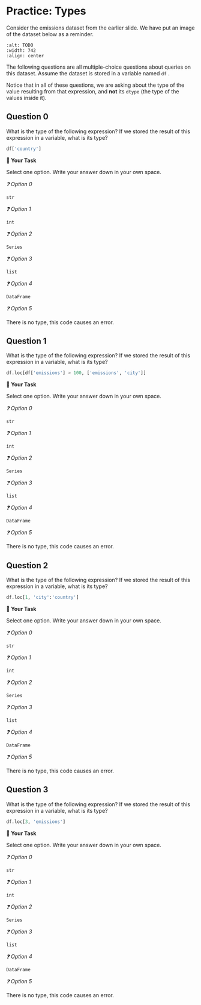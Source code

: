 # <i class="far fa-edit"></i> Practice: Types

Consider the emissions dataset from the earlier slide. We have put an image of the dataset below as a reminder.

```{image} https://static.us.edusercontent.com/files/rJ5l2H3MwTkBcJxIDhaYtapL
:alt: TODO
:width: 742
:align: center
```

The following questions are all multiple-choice questions about queries on this dataset. Assume the dataset is stored in a variable named `df` .

Notice that in all of these questions, we are asking about the type of the value resulting from that expression, and **not** its `dtype` (the type of the values inside it).

## Question 0

What is the type of the following expression? If we stored the result of this expression in a variable, what is its type?

```python
df['country']
```



**📝 Your Task**

Select one option. Write your answer down in your own space.

*❓ Option 0*

`str`



*❓ Option 1*

`int`



*❓ Option 2*

`Series`



*❓ Option 3*

`list`



*❓ Option 4*

`DataFrame`



*❓ Option 5*

There is no type, this code causes an error.



## Question 1

What is the type of the following expression? If we stored the result of this expression in a variable, what is its type?

```python
df.loc[df['emissions'] > 100, ['emissions', 'city']]
```



**📝 Your Task**

Select one option. Write your answer down in your own space.

*❓ Option 0*

`str`



*❓ Option 1*

`int`



*❓ Option 2*

`Series`



*❓ Option 3*

`list`



*❓ Option 4*

`DataFrame`



*❓ Option 5*

There is no type, this code causes an error.



## Question 2

What is the type of the following expression? If we stored the result of this expression in a variable, what is its type?

```python
df.loc[1, 'city':'country']
```



**📝 Your Task**

Select one option. Write your answer down in your own space.

*❓ Option 0*

`str`



*❓ Option 1*

`int`



*❓ Option 2*

`Series`



*❓ Option 3*

`list`



*❓ Option 4*

`DataFrame`



*❓ Option 5*

There is no type, this code causes an error.



## Question 3

What is the type of the following expression? If we stored the result of this expression in a variable, what is its type?

```python
df.loc[3, 'emissions']
```



**📝 Your Task**

Select one option. Write your answer down in your own space.

*❓ Option 0*

`str`



*❓ Option 1*

`int`



*❓ Option 2*

`Series`



*❓ Option 3*

`list`



*❓ Option 4*

`DataFrame`



*❓ Option 5*

There is no type, this code causes an error.



